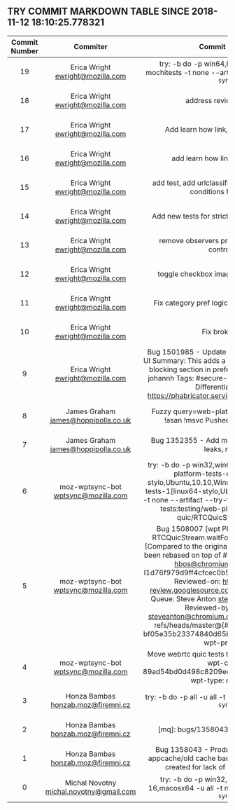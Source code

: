 ## TRY COMMIT MARKDOWN TABLE SINCE 2018-11-12 18:10:25.778321

| Commit Number | Commiter | Commit Message | Node | Date | 
|:---:|:----:|:----------------------------------:|:------:|:----:| 
|19|Erica Wright <ewright@mozilla.com>|try: -b do -p win64,linux64,macosx64 -u mochitests -t none --artifact  Pushed via `mach try syntax`|15a64e5b449161604f3084c4318ee66df02b9148|2018-11-19 18:06:40
|18|Erica Wright <ewright@mozilla.com>|address review comments|3a22083d52e68e0163b584614eb0d8cbb520eb1c|2018-11-19 18:01:14
|17|Erica Wright <ewright@mozilla.com>|Add learn how link, address comments|08cedd6ab230fc0af9c23f09d63fb3f0abdad2b8|2018-11-16 22:48:52
|16|Erica Wright <ewright@mozilla.com>|add learn how links in the warning.|2179487f921c4a7eb1078a0c2b6328d1073e1515|2018-11-15 23:59:29
|15|Erica Wright <ewright@mozilla.com>|add test, add urlclassifier.trackingTable pref to conditions for matching|de2687887a933218d539dbd692e9d84825bd2028|2018-11-15 23:28:02
|14|Erica Wright <ewright@mozilla.com>|Add new tests for strict and custom categories|8d5f4d6f2028a67c872398f7e565ed80a098733a|2018-11-15 22:52:45
|13|Erica Wright <ewright@mozilla.com>|remove observers properly, add extension controlled ui|c34572ddad1ebf89c93fe231e336d41c0c8f693d|2018-11-14 22:29:39
|12|Erica Wright <ewright@mozilla.com>|toggle checkbox image depending on state|b25d2c8d37f267b0d8c990905a75e565af4b7552|2018-11-14 22:01:51
|11|Erica Wright <ewright@mozilla.com>|Fix category pref logic, fixup styling and copy|b8d4e7b6bf69336e6a14ab301f537c99c1466289|2018-11-14 00:04:46
|10|Erica Wright <ewright@mozilla.com>|Fix broken tests.|d3339d1a68aa2b01ac37fe2bc215740dd706f36d|2018-11-09 01:09:57
|9|Erica Wright <ewright@mozilla.com>|Bug 1501985 - Update Content Blocking section UI  Summary: This adds a card-like UI to the content blocking section in preferences.  Reviewers: flod, johannh  Tags: #secure-revision  Bug #: 1501985  Differential Revision: https://phabricator.services.mozilla.com/D11212|e018f1fe9609beacb6c0e2d8a4310924df67e3d8|2018-10-31 16:34:53
|8|James Graham <james@hoppipolla.co.uk>|Fuzzy query=web-platform-tests debug !ccov !asan !msvc  Pushed via `mach try again` |ef5da2cff81ac1452add3e508f1351534c7bf705|2018-11-19 18:02:36
|7|James Graham <james@hoppipolla.co.uk>|Bug 1352355 - Add metadata to allow existing leaks, r=mccr8 |1fdceee2528537238f04fa0354583cd6c5399b7a|2018-11-15 20:00:38
|6|moz-wptsync-bot <wptsync@mozilla.com>|try: -b do -p win32,win64,linux64,linux -u web-platform-tests-e10s-1[linux64-stylo,Ubuntu,10.10,Windows 10],web-platform-tests-1[linux64-stylo,Ubuntu,10.10,Windows 10] -t none --artifact --try-test-paths web-platform-tests:testing/web-platform/tests/webrtc-quic/RTCQuicStream.https.html|808940b5ca1bc8f9ea975933adb0336c2fee78c3|2018-11-19 17:59:38
|5|moz-wptsync-bot <wptsync@mozilla.com>|Bug 1508007 [wpt PR 14103] - Implement RTCQuicStream.waitForReadable(), a=testonly  [Compared to the original Blink CL, this commit has been rebased on top of  #14028]  Bug: 874296 Tbr: hbos@chromium.org Change-Id: I1d76f979d9ff4cfcec0b5d5a34663dc48bb94056 Reviewed-on: https://chromium-review.googlesource.com/c/1289698 Commit-Queue: Steve Anton <steveanton@chromium.org> Reviewed-by: Steve Anton <steveanton@chromium.org> Cr-Commit-Position: refs/heads/master@{#608921}  wpt-commit: bf05e35b23374840d65bc06a8fcceae806e9b58d wpt-pr: 14103 |6ee8211b2d1754aceb03ca0c69d9e711e92d3967|2018-11-19 17:51:14
|4|moz-wptsync-bot <wptsync@mozilla.com>|Move webrtc quic tests to webrtc-quic (#14028)  wpt-commit: 89ad54bd0d498c8209ec80407f5758566f91e82f wpt-type: dependency |505764e96a5e77baa94708f3de1783183edc41be|2018-11-19 17:49:26
|3|Honza Bambas <honzab.moz@firemni.cz>|try: -b do -p all -u all -t none  Pushed via `mach try syntax`|27731e242a1d5980c8a0565b722b91aeb6c40cb1|2018-11-19 17:58:31
|2|Honza Bambas <honzab.moz@firemni.cz>|[mq]: bugs/1358043-run-wothread.patch|b9b64ec3e7050744f1ba477f279ca976e417b2ac|2018-11-19 17:57:59
|1|Honza Bambas <honzab.moz@firemni.cz>|Bug 1358043 - Produce only warning when appcache/old cache backend I/O thread can't be created for lack of resources, r=michal|70e5d7927039b6e7826318095763c87b21383052|2018-11-15 18:43:17
|0|Michal Novotny <michal.novotny@gmail.com>|try: -b do -p win32,linux64,android-api-16,macosx64 -u all -t none  Pushed via `mach try syntax`|84e685697c666a99731dbae8468395279a590c62|2018-11-19 17:54:20


